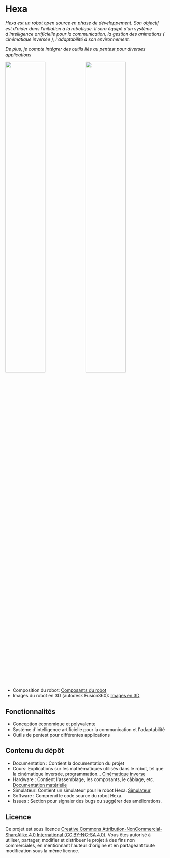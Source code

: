 # Hexa
*Hexa est un robot open source en phase de développement. Son objectif est d'aider dans l'initiation à la robotique. Il sera équipé d'un système d'intelligence artificielle pour la communication, la gestion des animations ( cinématique inversée ), l'adaptabilité à son environnement.*

*De plus, je compte intégrer des outils liés au pentest pour diverses applications*

<img src="https://media.discordapp.net/attachments/1119738147266367668/1122592652689424394/image.png?width=1049&height=683" width="50%" height="50%"><img src="https://media.discordapp.net/attachments/1065006918294310987/1199022254177128588/IMG20240122170413.jpg?ex=65c1077e&is=65ae927e&hm=a9710d9e4bcce1b0b613929bc3e84a8d6d70aa28ee00621bb56b7e71c4522de0&=&format=webp&width=1049&height=683" width="50%" height="50%">

- Composition du robot: [Composants du robot](https://github.com/NotPunchnox/hexa/blob/main/hardware/Composants.md)
- Images du robot en 3D (autodesk Fusion360): [Images en 3D](https://github.com/NotPunchnox/hexa/blob/main/hardware/Hexa%203d.md)

## Fonctionnalités

- Conception économique et polyvalente
- Système d'intelligence artificielle pour la communication et l'adaptabilité
- Outils de pentest pour différentes applications

## Contenu du dépôt

- Documentation : Contient la documentation du projet
- Cours: Explications sur les mathématiques utilisés dans le robot, tel que la cinématique inversée, programmation... [Cinématique inverse](./learn/README.md)
- Hardware : Contient l'assemblage, les composants, le câblage, etc. [Documentation matérielle](./hardware/Composants.md)
- Simulateur: Contient un simulateur pour le robot Hexa. [Simulateur](./simulator/README.MD)
- Software : Comprend le code source du robot Hexa.
- Issues : Section pour signaler des bugs ou suggérer des améliorations.

## Licence

Ce projet est sous licence [Creative Commons Attribution-NonCommercial-ShareAlike 4.0 International (CC BY-NC-SA 4.0)](https://creativecommons.org/licenses/by-nc-sa/4.0/deed.fr). Vous êtes autorisé à utiliser, partager, modifier et distribuer le projet à des fins non commerciales, en mentionnant l'auteur d'origine et en partageant toute modification sous la même licence.
